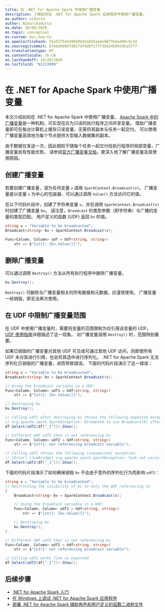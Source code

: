 ```yaml
---
title: 在 .NET for Apache Spark 中使用广播变量
description: 了解如何在 .NET for Apache Spark 应用程序中使用广播变量。
ms.author: nidutta
author: Niharikadutta
ms.date: 10/09/2020
ms.topic: conceptual
ms.custom: mvc,how-to
ms.openlocfilehash: 55a52754439020bd2a925aa3e987fb4ad99c9c3d
ms.sourcegitcommit: 67ebdb695fd017d79d9f1f7f35d145042d5a37f7
ms.translationtype: HT
ms.contentlocale: zh-CN
ms.lasthandoff: 10/20/2020
ms.locfileid: "92223999"
---
```

# <a name="use-broadcast-variables-in-net-for-apache-spark"></a>在 .NET for Apache Spark 中使用广播变量

本文介绍如何在 .NET for Apache Spark 中使用广播变量。 [Apache Spark 中的广播变量](https://spark.apache.org/docs/2.2.0/rdd-programming-guide.html#broadcast-variables)是一种机制，可实现在应为只读的执行程序之间共享变量。 借助广播变量即可在每台计算机上缓存只读变量，无需将其副本与任务一起交付。 可以使用广播变量高效地为每个节点提供大型输入数据集的副本。

由于数据仅发送一次，因此相较于随每个任务一起交付给执行程序的局部变量，广播变量具有性能优势。 请参阅[官方广播变量文档](https://spark.apache.org/docs/2.2.0/rdd-programming-guide.html#broadcast-variables)，更深入地了解广播变量及其使用原因。

## <a name="create-broadcast-variables"></a>创建广播变量

若要创建广播变量，请为任何变量 `v` 调用 `SparkContext.Broadcast(v)`。 广播变量是以变量 `v` 为中心的包装器，可以通过调用 `Value()` 方法访问它的值。

在以下代码片段中，创建了字符串变量 `v`，并在调用 `SparkContext.Broadcast(v)` 时创建了广播变量 `bv`。 请注意，`Broadcast` 的类型参数（即字符串）与广播的变量的类型匹配。 用户定义的函数 (UDF) 返回 `bv` 的值。

```csharp
string v = "Variable to be broadcasted";
Broadcast<string> bv = SparkContext.Broadcast(v);

Func<Column, Column> udf = Udf<string, string>(
    str => $"{str}: {bv.Value()}");
```

## <a name="delete-broadcast-variables"></a>删除广播变量

可以通过调用 `Destroy()` 方法从所有执行程序中删除广播变量。

```csharp
bv.Destroy();
```

`Destroy()` 可删除与广播变量相关的所有数据和元数据，应谨慎使用。 广播变量一经销毁，即无法再次使用。

## <a name="limit-broadcast-variable-scope-in-udfs"></a>在 UDF 中限制广播变量范围

在 UDF 中使用广播变量时，需要将变量的范围限制为仅引用该变量的 UDF。 [UDF 使用指南](udf-guide.md)详细描述了这一现象。 对广播变量调用 `Destroy()` 时，范围特别重要。

如果已销毁的广播变量对其他 UDF 可见或可通过其他 UDF 访问，则即使所有 UDF 未对其进行引用，也会将其选中进行序列化。 .NET for Apache Spark 无法序列化已销毁的广播变量，进而导致错误。 下面的代码片段演示了这一错误：

```csharp
string v = "Variable to be broadcasted";
Broadcast<string> bv = SparkContext.Broadcast(v);

// Using the broadcast variable in a UDF:
Func<Column, Column> udf1 = Udf<string, string>(
    str => $"{str}: {bv.Value()}");

// Destroying bv
bv.Destroy();

// Calling udf1 after destroying bv throws the following expected exception:
// org.apache.spark.SparkException: Attempted to use Broadcast(0) after it was destroyed
df.Select(udf1(df["_1"])).Show();

// Different UDF udf2 that is not referencing bv
Func<Column, Column> udf2 = Udf<string, string>(
    str => $"{str}: not referencing broadcast variable");

// Calling udf2 throws the following (unexpected) exception:
// [Error] [JvmBridge] org.apache.spark.SparkException: Task not serializable
df.Select(udf2(df["_1"])).Show();
```

下面的代码片段演示了如何确保销毁 `bv` 不会由于意外的序列化行为而影响 `udf2`：

```csharp
string v = "Variable to be broadcasted";
// Restricting the visibility of bv to only the UDF referencing it
{
    Broadcast<string> bv = SparkContext.Broadcast(v);

    // Using the broadcast variable in a UDF:
    Func<Column, Column> udf1 = Udf<string, string>(
        str => $"{str}: {bv.Value()}");

    // Destroying bv
    bv.Destroy();
}

// Different UDF udf2 that is not referencing bv
Func<Column, Column> udf2 = Udf<string, string>(
    str => $"{str}: not referencing broadcast variable");

// Calling udf2 works fine as expected
df.Select(udf2(df["_1"])).Show();
```

## <a name="next-steps"></a>后续步骤

* [.NET for Apache Spark 入门](../tutorials/get-started.md)
* [在 Windows 上调试 .NET for Apache Spark 应用程序](debug.md)
* [部署 .NET for Apache Spark 辅助角色和用户定义的函数二进制文件](deploy-worker-udf-binaries.md)
